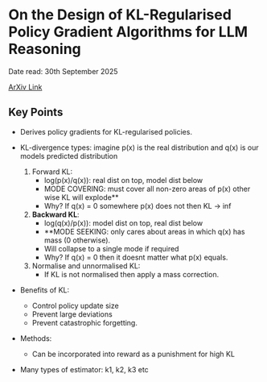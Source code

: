 # On the Design of KL-Regularised Policy Gradient Algorithms for LLM Reasoning

Date read: 30th September 2025

[ArXiv Link](https://arxiv.org/pdf/2505.17508)

## Key Points
* Derives policy gradients for KL-regularised policies.
* KL-divergence types: imagine p(x) is the real distribution and q(x) is our models predicted distribution
	1. Forward KL: 
		* log(p(x)/q(x)): real dist on top, model dist below
		* MODE COVERING: must cover all non-zero areas of p(x) other wise KL will explode**
		* Why? If q(x) = 0 somewhere p(x) does not then KL -> inf
	2. **Backward KL**:
		* log(q(x)/p(x)): model dist on top, real dist below
		* **MODE SEEKING: only cares about areas in which q(x) has mass (0 otherwise).
		* Will collapse to a single mode if required
		* Why? If q(x) = 0 then it doesnt matter what p(x) equals.
	3. Normalise and unnormalised KL:
		* If KL is not normalised then apply a mass correction.

* Benefits of KL:
	* Control policy update size
	* Prevent large deviations
	* Prevent catastrophic forgetting.

* Methods:
	* Can be incorporated into reward as a punishment for high KL 

* Many types of estimator: k1, k2, k3 etc